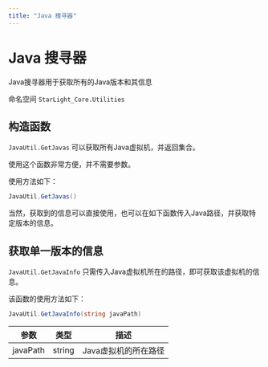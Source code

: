 ```yaml
---
title: "Java 搜寻器"
---
```


# Java 搜寻器

Java搜寻器用于获取所有的Java版本和其信息

命名空间 `StarLight_Core.Utilities`

## 构造函数

`JavaUtil.GetJavas` 可以获取所有Java虚拟机，并返回集合。

使用这个函数非常方便，并不需要参数。

使用方法如下：

```csharp
JavaUtil.GetJavas()
```

当然，获取到的信息可以直接使用，也可以在如下函数传入Java路径，并获取特定版本的信息。

## 获取单一版本的信息

`JavaUtil.GetJavaInfo` 只需传入Java虚拟机所在的路径，即可获取该虚拟机的信息。

该函数的使用方法如下：

```csharp
JavaUtil.GetJavaInfo(string javaPath)
```

| 参数 | 类型 | 描述 |
| :----: | :----: | :---------------: |
| javaPath | string | Java虚拟机的所在路径 |
